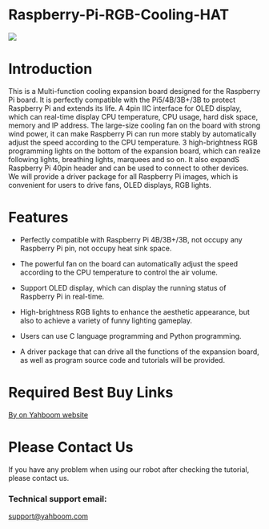 # Raspberry-Pi-RGB-Cooling-HAT
![](https://github.com/YahboomTechnology/Raspberry-Pi-RGB-Cooling-HAT/blob/master/Yahboom_RGB_Cooling.jpg)
# Introduction
This is a Multi-function cooling expansion board designed for the Raspberry Pi board. It is perfectly compatible with the Pi5/4B/3B+/3B to protect Raspberry Pi and extends its life. A 4pin IIC interface for OLED display, which can real-time display CPU temperature, CPU usage, hard disk space, memory and IP address. The large-size cooling fan on the board with strong wind power, it can make Raspberry Pi can run more stably by automatically adjust the speed according to the CPU temperature. 3 high-brightness RGB programming lights on the bottom of the expansion board, which can realize following lights, breathing lights, marquees and so on. It also expandS Raspberry Pi 40pin header and can be used to connect to other devices. We will provide a driver package for all Raspberry Pi images, which is convenient for users to drive fans, OLED displays, RGB lights.
# Features
* Perfectly compatible with Raspberry Pi 4B/3B+/3B, not occupy any Raspberry Pi pin, not occupy heat sink space.

* The powerful fan on the board can automatically adjust the speed according to the CPU temperature to control the air volume.

* Support OLED display, which can display the running status of Raspberry Pi in real-time.

* High-brightness RGB lights to enhance the aesthetic appearance, but also to achieve a variety of funny lighting gameplay.

* Users can use C language programming and Python programming.

* A driver package that can drive all the functions of the expansion board, as well as program source code and tutorials will be provided.

# Required Best Buy Links

[By on Yahboom website](https://category.yahboom.net/products/rgb-cooling-hat)

# Please Contact Us
If you have any problem when using our robot after checking the tutorial, please contact us.

### Technical support email: 
support@yahboom.com

